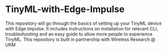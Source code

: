 # TinyML-with-Edge-Impulse
This repository will go through the basics of setting up your TinyML device with Edge Impulse. It includes instructions on installation for relevant CLI, troubleshooting and an easy guide to allow more people to experience TinyML. This repository is built in partnership with Wireless Research @ UKM
